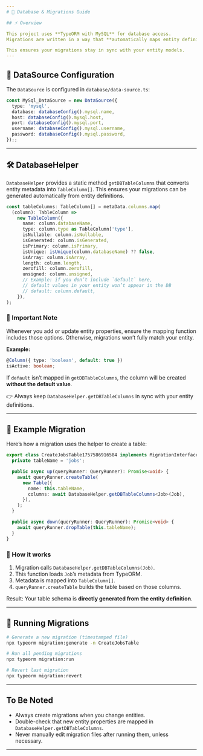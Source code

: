 ```yaml
---
# 📘 Database & Migrations Guide

## ⚡ Overview

This project uses **TypeORM with MySQL** for database access.
Migrations are written in a way that **automatically maps entity definitions to table columns** using a helper function (`DatabaseHelper`).

This ensures your migrations stay in sync with your entity models.
---
```


## 🚀 DataSource Configuration

The `DataSource` is configured in `database/data-source.ts`:

```ts
const MySql_DataSource = new DataSource({
  type: 'mysql',
  database: databaseConfig().mysql.name,
  host: databaseConfig().mysql.host,
  port: databaseConfig().mysql.port,
  username: databaseConfig().mysql.username,
  password: databaseConfig().mysql.password,
});;
```

---

## 🛠️ DatabaseHelper

`DatabaseHelper` provides a static method `getDBTableColumns` that converts entity metadata into `TableColumn[]`.
This ensures your migrations can be generated automatically from entity definitions.

```ts
const tableColumns: TableColumn[] = metaData.columns.map(
  (column): TableColumn =>
    new TableColumn({
      name: column.databaseName,
      type: column.type as TableColumn['type'],
      isNullable: column.isNullable,
      isGenerated: column.isGenerated,
      isPrimary: column.isPrimary,
      isUnique: isUnique(column.databaseName) ?? false,
      isArray: column.isArray,
      length: column.length,
      zerofill: column.zerofill,
      unsigned: column.unsigned,
      // Example: if you don’t include `default` here,
      // default values in your entity won’t appear in the DB
      // default: column.default,
    }),
);
```

### 🔑 Important Note

Whenever you add or update entity properties, ensure the mapping function includes those options.
Otherwise, migrations won’t fully match your entity.

**Example:**

```ts
@Column({ type: 'boolean', default: true })
isActive: boolean;
```

If `default` isn’t mapped in `getDBTableColumns`, the column will be created **without the default value**.

👉 Always keep `DatabaseHelper.getDBTableColumns` in sync with your entity definitions.

---

## 📂 Example Migration

Here’s how a migration uses the helper to create a table:

```ts
export class CreateJobsTable1757586916584 implements MigrationInterface {
  private tableName = 'jobs';

  public async up(queryRunner: QueryRunner): Promise<void> {
    await queryRunner.createTable(
      new Table({
        name: this.tableName,
        columns: await DatabaseHelper.getDBTableColumns<Job>(Job),
      }),
    );
  }

  public async down(queryRunner: QueryRunner): Promise<void> {
    await queryRunner.dropTable(this.tableName);
  }
}
```

### 🔎 How it works

1. Migration calls `DatabaseHelper.getDBTableColumns(Job)`.
2. This function loads `Job`’s metadata from TypeORM.
3. Metadata is mapped into `TableColumn[]`.
4. `queryRunner.createTable` builds the table based on those columns.

Result: Your table schema is **directly generated from the entity definition**.

---

## 🏃 Running Migrations


```bash
# Generate a new migration (timestamped file)
npx typeorm migration:generate -n CreateJobsTable

# Run all pending migrations
npx typeorm migration:run

# Revert last migration
npx typeorm migration:revert
```

---

## To Be Noted

- Always create migrations when you change entities.
- Double-check that new entity properties are mapped in `DatabaseHelper.getDBTableColumns`.
- Never manually edit migration files after running them, unless necessary.

---
